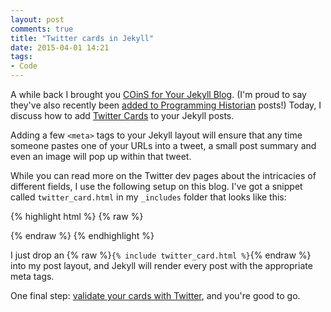 ```yaml
---
layout: post
comments: true
title: "Twitter cards in Jekyll"
date: 2015-04-01 14:21
tags: 
- Code
---
```


A while back I brought you [COinS for Your Jekyll Blog][coins].
(I'm proud to say they've also recently been [added to Programming Historian][ph] posts!)
Today, I discuss how to add [Twitter Cards][tc] to your Jekyll posts.

Adding a few `<meta>` tags to your Jekyll layout will ensure that any time someone pastes one of your URLs into a tweet, a small post summary and even an image will pop up within that tweet.

While you can read more on the Twitter dev pages about the intricacies of different fields, I use the following setup on this blog. I've got a snippet called `twitter_card.html` in my `_includes` folder that looks like this:

{% highlight html %}
{% raw %}
<!-- Enables twitter cards on posts -->
<meta name="twitter:card" content="summary" />
<meta name="twitter:site" content="@matthewdlincoln" />
<meta name="twitter:title" content="{{ page.title }}" />
<meta name="twitter:description" content="{{ page.excerpt | escape }}" />
<meta name="twitter:url" content="{{ page.url }}" />
{% endraw %}
{% endhighlight %}

I just drop an {% raw %}`{% include twitter_card.html %}`{% endraw %} into my post layout, and Jekyll will render every post with the appropriate meta tags.

One final step: [validate your cards with Twitter][validate], and you're good to go.

[coins]: /2014/03/15/coins-for-your-jekyll-blog.html

[ph]: https://github.com/programminghistorian/jekyll/pull/76

[tc]: https://dev.twitter.com/cards/overview

[validate]: https://cards-dev.twitter.com/validator